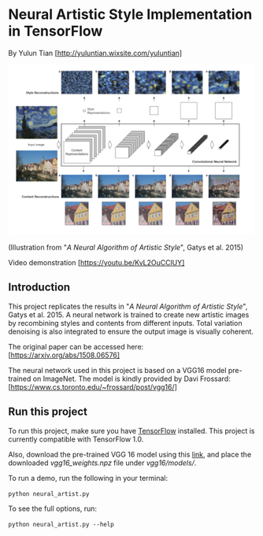 # Neural Artistic Style Implementation in TensorFlow

By Yulun Tian [http://yuluntian.wixsite.com/yuluntian]

<img src="./presentations/illustration.png" width="500">

(Illustration from "*A Neural Algorithm of Artistic Style*", Gatys et al. 2015)

Video demonstration [https://youtu.be/KvL2OuCClUY]

## Introduction
This project replicates the results in "*A Neural Algorithm of Artistic Style*", Gatys et al. 2015. A neural network is trained to create new artistic images by recombining styles and contents from different inputs. Total variation denoising is also integrated to ensure the output image is visually coherent.

The original paper can be accessed here: [https://arxiv.org/abs/1508.06576]

The neural network used in this project is based on a VGG16 model pre-trained on ImageNet. The model is kindly provided by Davi Frossard: [https://www.cs.toronto.edu/~frossard/post/vgg16/]

## Run this project
To run this project, make sure you have [TensorFlow](https://www.tensorflow.org/install/) installed. This project is currently compatible with TensorFlow 1.0.

Also, download the pre-trained VGG 16 model using this [link](https://www.cs.toronto.edu/~frossard/vgg16/vgg16_weights.npz), and place the downloaded *vgg16_weights.npz* file under *vgg16/models/*.

To run a demo, run the following in your terminal:

`python neural_artist.py`

To see the full options, run:

`python neural_artist.py --help`
